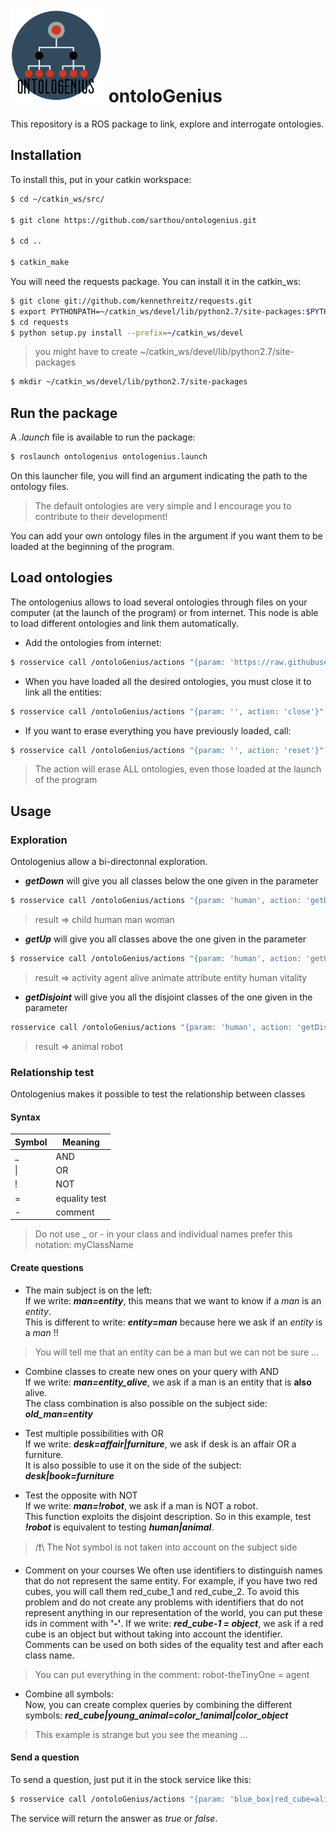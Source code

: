 # <img src="logo/ontologenius.png" width="150"> ontolo**G**enius
This repository is a ROS package to link, explore and interrogate ontologies.

## Installation

To install this, put in your catkin workspace:
```sh
$ cd ~/catkin_ws/src/

$ git clone https://github.com/sarthou/ontologenius.git

$ cd ..

$ catkin_make
```

You will need the requests package. You can install it in the catkin_ws:
```sh
$ git clone git://github.com/kennethreitz/requests.git
$ export PYTHONPATH=~/catkin_ws/devel/lib/python2.7/site-packages:$PYTHONPATH
$ cd requests
$ python setup.py install --prefix=~/catkin_ws/devel
```
> you might have to create ~/catkin_ws/devel/lib/python2.7/site-packages

```sh
$ mkdir ~/catkin_ws/devel/lib/python2.7/site-packages
```

## Run the package

A *.launch* file is available to run the package:
```sh
$ roslaunch ontologenius ontologenius.launch
```

On this launcher file, you will find an argument indicating the path to the ontology files.
> The default ontologies are very simple and I encourage you to contribute to their development!

You can add your own ontology files in the argument if you want them to be loaded at the beginning of the program.

## Load ontologies

The ontologenius allows to load several ontologies through files on your computer (at the launch of the program) or from internet.
This node is able to load different ontologies and link them automatically.

- Add the ontologies from internet:
```sh
$ rosservice call /ontoloGenius/actions "{param: 'https://raw.githubusercontent.com/sarthou/ontologenius/master/files/attribute.owl', action: 'add' }"
```

- When you have loaded all the desired ontologies, you must close it to link all the entities:
```sh
$ rosservice call /ontoloGenius/actions "{param: '', action: 'close'}"
```

- If you want to erase everything you have previously loaded, call:
```sh
$ rosservice call /ontoloGenius/actions "{param: '', action: 'reset'}"
```
> The action will erase ALL ontologies, even those loaded at the launch of the program

## Usage

### Exploration
Ontologenius allow a bi-directonnal exploration.

- ***getDown*** will give you all classes below the one given in the parameter
```sh
$ rosservice call /ontoloGenius/actions "{param: 'human', action: 'getDown'}"
```
> result => child human man woman

- ***getUp*** will give you all classes above the one given in the parameter
```sh
$ rosservice call /ontoloGenius/actions "{param: 'human', action: 'getUp'}"
```
> result => activity agent alive animate attribute entity human vitality

- ***getDisjoint*** will give you all the disjoint classes of the one given in the parameter
```sh
rosservice call /ontoloGenius/actions "{param: 'human', action: 'getDisjoint'}"
```
> result => animal robot

### Relationship test
Ontologenius makes it possible to test the relationship between classes

#### Syntax

Symbol          | Meaning
-------------   | -------------
_               | AND
\|              | OR
!               | NOT
=               | equality test
\-              | comment

> Do not use _ or - in your class and individual names
> prefer this notation: myClassName

#### Create questions

- The main subject is on the left:  
If we write: ***man=entity***, this means that we want to know if a *man* is an *entity*.  
This is different to write: ***entity=man*** because here we ask if an *entity* is a *man* !!  
> You will tell me that an entity can be a man but we can not be sure ...

- Combine classes to create new ones on your query with AND  
If we write: ***man=entity_alive***, we ask if a man is an entity that is **also** alive.  
The class combination is also possible on the subject side: ***old_man=entity***  

- Test multiple possibilities with OR  
If we write: ***desk=affair|furniture***, we ask if desk is an affair OR a furniture.  
It is also possible to use it on the side of the subject: ***desk|book=furniture***  

- Test the opposite with NOT  
If we write: ***man=!robot***, we ask if a man is NOT a robot.  
This function exploits the disjoint description. So in this example, test ***!robot*** is equivalent to testing ***human|animal***.  
> /:exclamation:\\ The Not symbol is not taken into account on the subject side

- Comment on your courses
We often use identifiers to distinguish names that do not represent the same entity. For example, if you have two red cubes, you will call them red_cube_1 and red_cube_2.
To avoid this problem and do not create any problems with identifiers that do not represent anything in our representation of the world, you can put these ids in comment with **'-'**.
If we write: ***red_cube-1 = object***, we ask if a red cube is an object but without taking into account the identifier.
Comments can be used on both sides of the equality test and after each class name.
> You can put everything in the comment: robot-theTinyOne = agent

- Combine all symbols:  
Now, you can create complex queries by combining the different symbols: ***red_cube|young_animal=color_!animal|color_object***  
> This example is strange but you see the meaning ...  

#### Send a question

To send a question, just put it in the stock service like this:  
```sh
$ rosservice call /ontoloGenius/actions "{param: 'blue_box|red_cube=alive', action: 'test'}"
```
The service will return the answer as *true* or *false*.
